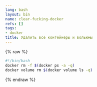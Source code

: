 ```yaml
---
lang: bash
layout: bin
name: clear-fucking-docker
refs: []
tags:
- docker
title: Удалить все контейнеры и вольюмы
---
```

{% raw %}
```bash
#!/bin/bash
docker rm -f $(docker ps -a -q)
docker volume rm $(docker volume ls -q)
```
{% endraw %}